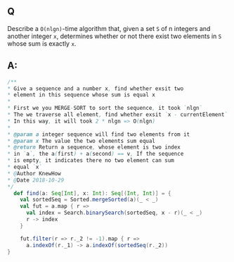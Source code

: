## Q
Describe a `O(nlgn)`-time algorithm that, given a set `S` of n integers and another integer `x`, determines whether or not there exist two elements in `S` whose sum is
exactly `x`.

## A:
```Scala
/**
* Give a sequence and a number x, find whether exsit two
* element in this sequence whose sum is equal x
*
* First we you MERGE-SORT to sort the sequence, it took `nlgn`
* The we traverse all element, find whether exsit `x - currentElement` in this sequence, it will took n * lgn in worst cases
* In this way, it will took 2 * nlgn => O(nlgn)
*
* @param a integer sequence will find two elements from it
* @param x The value the two elements sum equal
* @return Return a sequence, whose element is two index
* in `a`, the a(first) + a(second) == v, If the sequence
* is empty, it indicates there no two element can sum
* equal `x`
* @Author KnewHow
* @Date 2018-10-29
*/
  def find(a: Seq[Int], x: Int): Seq[(Int, Int)] = {
    val sortedSeq = Sorted.mergeSorted(a)(_ < _)
    val fut = a.map { r =>
      val index = Search.binarySearch(sortedSeq, x - r)(_ < _)
      r -> index
    }

    fut.filter(r => r._2 != -1).map { r =>
      a.indexOf(r._1) -> a.indexOf(sortedSeq(r._2))
}
```
